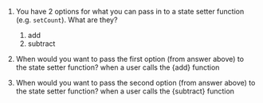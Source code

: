 1. You have 2 options for what you can pass in to a
   state setter function (e.g. `setCount`). What are they?
   
   1. add
   2. subtract
   


2. When would you want to pass the first option (from answer
   above) to the state setter function?
when a user calls the {add} function


3. When would you want to pass the second option (from answer
   above) to the state setter function?
when a user calls the {subtract} function